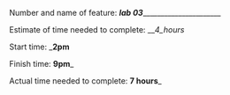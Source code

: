 Number and name of feature: _____lab 03___________________________

Estimate of time needed to complete: ___4_hours_

Start time: ___2pm__

Finish time: __9pm___

Actual time needed to complete: __7 hours___